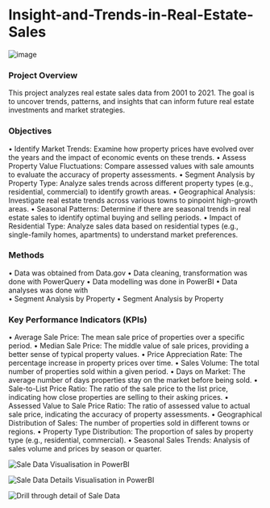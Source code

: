 # Insight-and-Trends-in-Real-Estate-Sales

![image](https://github.com/user-attachments/assets/e9caf141-6da3-4954-88ad-80fde69291aa)

### Project Overview
This project analyzes real estate sales data from 2001 to 2021. The goal is to uncover trends, patterns, and insights that can inform future real estate investments and market strategies.

### Objectives
•	Identify Market Trends: Examine how property prices have evolved over the years and the impact of economic events on these trends.
•	Assess Property Value Fluctuations: Compare assessed values with sale amounts to evaluate the accuracy of property assessments.
•	Segment Analysis by Property Type: Analyze sales trends across different property types (e.g., residential, commercial) to identify growth areas.
•	Geographical Analysis: Investigate real estate trends across various towns to pinpoint high-growth areas.
•	Seasonal Patterns: Determine if there are seasonal trends in real estate sales to identify optimal buying and selling periods.
•	Impact of Residential Type: Analyze sales data based on residential types (e.g., single-family homes, apartments) to understand market preferences.

### Methods
•	Data was obtained from Data.gov
•	Data cleaning, transformation was  done with PowerQuery
•	Data modelling was done in PowerBI
•	Data analyses was done with  
•	Segment Analysis by Property
•	Segment Analysis by Property

### Key Performance Indicators (KPIs)
•	Average Sale Price: The mean sale price of properties over a specific period.
•	Median Sale Price: The middle value of sale prices, providing a better sense of typical property values.
•	Price Appreciation Rate: The percentage increase in property prices over time.
•	Sales Volume: The total number of properties sold within a given period.
•	Days on Market: The average number of days properties stay on the market before being sold.
•	Sale-to-List Price Ratio: The ratio of the sale price to the list price, indicating how close properties are selling to their asking prices.
•	Assessed Value to Sale Price Ratio: The ratio of assessed value to actual sale price, indicating the accuracy of property assessments.
•	Geographical Distribution of Sales: The number of properties sold in different towns or regions.
•	Property Type Distribution: The proportion of sales by property type (e.g., residential, commercial).
•	Seasonal Sales Trends: Analysis of sales volume and prices by season or quarter.

![Sale Data Visualisation in PowerBI](https://github.com/user-attachments/assets/8bacf0ed-1cc8-48b1-ab16-b2f002d3b222)

![Sale Data Details Visualisation in PowerBI](https://github.com/user-attachments/assets/2919c387-0eca-410f-acfc-b97f457de86c)

![Drill through detail of Sale Data](https://github.com/user-attachments/assets/89d0e804-8ecd-4024-91f9-f415e36f658e)

